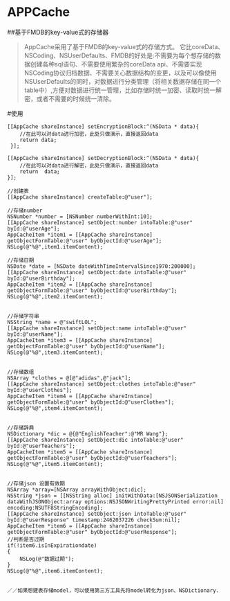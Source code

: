 # APPCache
##基于FMDB的key-value式的存储器
>AppCache采用了基于FMDB的key-value式的存储方式。
它比coreData、NSCoding、NSUserDefaults、FMDB的好处是:不需要为每个想存储的数据创建各种sql语句、不需要使用繁杂的coreData api、不需要实现NSCoding协议归档数据、不需要关心数据结构的变更，以及可以像使用NSUserDefaults的同时，对数据进行分类管理（将相关数据存储在同一个table中）,方便对数据进行统一管理，比如存储时统一加密、读取时统一解密，或者不需要的时候统一清除。
 
#使用

    [[AppCache shareInstance] setEncryptionBlock:^(NSData * data){
        //在此可以对data进行加密，此处只做演示，直接返回data
        return data;
     }];

    [[AppCache shareInstance] setDecryptionBlock:^(NSData * data){
        //在此可以对data进行解密，此处只做演示，直接返回data
        return  data;
    }];

    //创建表
    [[AppCache shareInstance] createTable:@"user"];

    //存储number
    NSNumber *number = [NSNumber numberWithInt:10];
    [[AppCache shareInstance] setObject:number intoTable:@"user" byId:@"userAge"];
    AppCacheItem *item1 = [[AppCache shareInstance] getObjectFormTable:@"user" byObjectId:@"userAge"];
    NSLog(@"%@",item1.itemContent);
    
    //存储日期
    NSDate *date = [NSDate dateWithTimeIntervalSince1970:200000];
    [[AppCache shareInstance] setObject:date intoTable:@"user" byId:@"userBirthday"];
    AppCacheItem *item2 = [[AppCache shareInstance] getObjectFormTable:@"user" byObjectId:@"userBirthday"];
    NSLog(@"%@",item2.itemContent);
    
    
    //存储字符串
    NSString *name = @"swiftLOL";
    [[AppCache shareInstance] setObject:name intoTable:@"user" byId:@"userName"];
    AppCacheItem *item3 = [[AppCache shareInstance] getObjectFormTable:@"user" byObjectId:@"userName"];
    NSLog(@"%@",item3.itemContent);
    
    
    //存储数组
    NSArray *clothes = @[@"adidas",@"jack"];
    [[AppCache shareInstance] setObject:clothes intoTable:@"user" byId:@"userClothes"];
    AppCacheItem *item4 = [[AppCache shareInstance] getObjectFormTable:@"user" byObjectId:@"userClothes"];
    NSLog(@"%@",item4.itemContent);
    
    
    //存储辞典
    NSDictionary *dic = @{@"EnglishTeacher":@"MR Wang"};
    [[AppCache shareInstance] setObject:dic intoTable:@"user" byId:@"userTeachers"];
    AppCacheItem *item5 = [[AppCache shareInstance] getObjectFormTable:@"user" byObjectId:@"userTeachers"];
    NSLog(@"%@",item5.itemContent);
    
    
    //存储json 设置有效期
    NSArray *array=[NSArray arrayWithObject:dic];
    NSString *json = [[NSString alloc] initWithData:[NSJSONSerialization dataWithJSONObject:array options:NSJSONWritingPrettyPrinted error:nil] encoding:NSUTF8StringEncoding];
    [[AppCache shareInstance] setObject:json intoTable:@"user" byId:@"userResponse" timestamp:2462037226 checkSum:nil];
    AppCacheItem *item6 = [[AppCache shareInstance] getObjectFormTable:@"user" byObjectId:@"userResponse"];
    //判断是否过期
    if(!item6.isInExpirationdate)
    {
        NSLog(@"数据过期");
    }
    NSLog(@"%@",item6.itemContent);
    
    
    ／／如果想建表存储model，可以使用第三方工具先将model转化为json、NSDictionary.

